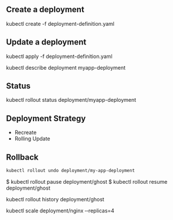 


## Create a deployment 

kubectl create -f deployment-definition.yaml

## Update a deployment

kubectl apply -f deployment-definition.yaml

kubectl describe deployment myapp-deployment

## Status

kubectl rollout status deployment/myapp-deployment

## Deployment Strategy

- Recreate
- Rolling Update

## Rollback

```bash
kubectl rollout undo deployment/my-app-deployment

```



$ kubectl rollout pause deployment/ghost
$ kubectl rollout resume deployment/ghost

kubectl rollout history deployment/ghost

kubectl scale deployment/nginx ‐‐replicas=4